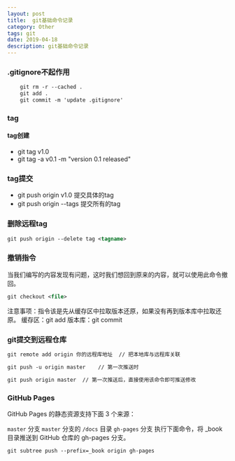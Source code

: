```yaml
---
layout: post
title:  git基础命令记录
category: Other
tags: git
date: 2019-04-18
description: git基础命令记录
---
```


### .gitignore不起作用
```xml
    git rm -r --cached .
    git add .
    git commit -m 'update .gitignore'
```

### tag
#### tag创建
- git tag v1.0
- git tag -a v0.1 -m "version 0.1 released"

### tag提交

- git push origin v1.0   提交具体的tag
- git push origin --tags   提交所有的tag
    
### 删除远程tag
```xml
git push origin --delete tag <tagname>
```

### 撤销指令
当我们编写的内容发现有问题，这时我们想回到原来的内容，就可以使用此命令撤回。
```xml
git checkout <file>
```
注意事项：指令该是先从缓存区中拉取版本还原，如果没有再到版本库中拉取还原。
缓存区：git add 
版本库：git commit 

### git提交到远程仓库
```xml
git remote add origin 你的远程库地址  // 把本地库与远程库关联

git push -u origin master    // 第一次推送时

git push origin master  // 第一次推送后，直接使用该命令即可推送修改
```

### GitHub Pages
GitHub Pages 的静态资源支持下面 3 个来源：

`master` 分支
`master` 分支的 `/docs` 目录
`gh-pages` 分支
执行下面命令，将 _book 目录推送到 GitHub 仓库的 gh-pages 分支。
```xml
git subtree push --prefix=_book origin gh-pages
```